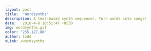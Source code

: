 ```yaml
---
layout: post
title:  "Wordsynths"
description: A text-based synth sequencer. Turn words into songs!
date:   2018-4-8 10:51:47 +0530
img: wordsynths.gif
color: "255,127,80"
author: todd
xLink: /wordsynths
---
```


